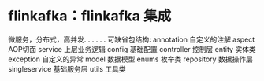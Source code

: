 # flinkafka：flinkafka 集成
微服务，分布式，高并发. . . . . . 
可缺省包结构:
annotation 自定义的注解
aspect AOP切面
service 上层业务逻辑
config 基础配置
controller 控制层
entity 实体类
exception 自定义的异常
model 数据模型
enums 枚举类
repository 数据操作层
singleservice 基础服务层
utils 工具类